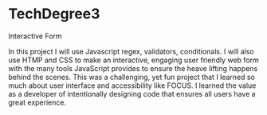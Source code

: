 # TechDegree3
Interactive Form 

In this project I will use Javascript regex, validators, conditionals. I will also use HTMP and CSS to make an interactive, engaging user friendly 
web form with the many tools JavaScript provides to ensure the heave lifting happens behind the scenes. This was a challenging, yet fun project that I learned so much about user interface and accessibility like FOCUS. I learned the value as a developer of intentionally designing code that ensures all users have a great experience. 


